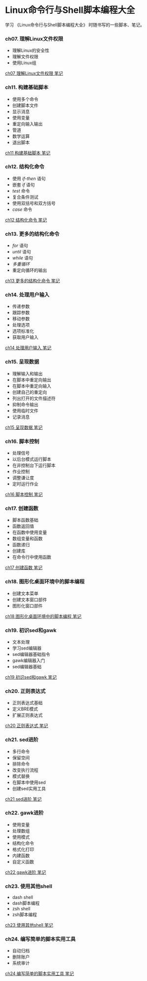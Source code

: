 # Linux命令行与Shell脚本编程大全

学习 《Linux命令行与Shell脚本编程大全》 时随书写的一些脚本、笔记。

### ch07. 理解Linux文件权限

- 理解Linux的安全性
- 理解文件权限
- 使用Linux组

[ch07 理解Linux文件权限 笔记](./ch07/README.md)

### ch11. 构建基础脚本

- 使用多个命令
- 创建脚本文件
- 显示消息
- 使用变量
- 重定向输入输出
- 管道
- 数学运算
- 退出脚本

[ch11 构建基础脚本 笔记](./ch11/README.md)

### ch12. 结构化命令

- 使用 *if-then* 语句
- 嵌套 *if* 语句
- *test* 命令
- 复合条件测试
- 使用双括号和双方括号
- *case* 命令

[ch12 结构化命令 笔记](./ch12/README.md)

### ch13. 更多的结构化命令

- *for* 语句
- *until* 语句
- *while* 语句
- *多重循环*
- 重定向循环的输出

[ch13 更多的结构化命令 笔记](./ch13/README.md)

### ch14. 处理用户输入

- 传递参数
- 跟踪参数
- 移动参数
- 处理选项
- 选项标准化
- 获取用户输入

[ch14 处理用户输入 笔记](./ch14/README.md)

### ch15. 呈现数据

- 理解输入和输出
- 在脚本中重定向输出
- 在脚本中重定向输入
- 创建自己的重定向
- 列出打开的文件描述符
- 抑制命令输出
- 使用临时文件
- 记录消息

[ch15 呈现数据 笔记](./ch15/README.md)

### ch16. 脚本控制

- 处理信号
- 以后台模式运行脚本
- 在非控制台下运行脚本
- 作业控制
- 调整谦让度
- 定时运行作业

[ch16 脚本控制 笔记](./ch16/README.md)

### ch17. 创建函数

- 脚本函数基础
- 函数返回值
- 在函数中使用变量
- 数组变量和函数
- 函数递归
- 创建库
- 在命令行中使用函数

[ch17 创建函数 笔记](./ch17/README.md)

### ch18. 图形化桌面环境中的脚本编程

- 创建文本菜单
- 创建文本窗口部件
- 图形化窗口部件

[ch18 图形化桌面环境中的脚本编程 笔记](./ch18/README.md)

### ch19. 初识sed和gawk

- 文本处理
- 学习sed编辑器
- sed编辑器基础指令
- gawk编辑器入门
- sed编辑器基础

[ch19 初识sed和gawk 笔记](./ch19/README.md)

### ch20. 正则表达式

- 正则表达式基础
- 定义BRE模式
- 扩展正则表达式

[ch20 正则表达式 笔记](./ch20/README.md)

### ch21. sed进阶

- 多行命令
- 保留空间
- 排除命令
- 改变执行流程
- 模式替换
- 在脚本中使用sed
- 创建sed实用工具

[ch21 sed进阶 笔记](./ch21/README.md)

### ch22. gawk进阶

- 使用变量
- 处理数组
- 使用模式
- 结构化命令
- 格式化打印
- 内建函数
- 自定义函数

[ch22 gawk进阶 笔记](./ch22/README.md)

### ch23. 使用其他shell

- dash shell
- dash脚本编程
- zsh shell
- zsh脚本编程

[ch23 使用其他shell 笔记](./ch23/README.md)

### ch24. 编写简单的脚本实用工具

- 自动归档
- 删除账户
- 系统审计

[ch24 编写简单的脚本实用工具 笔记](./ch24/README.md)